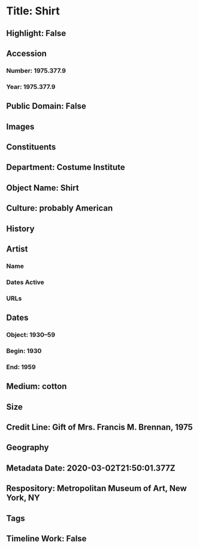 # Title: Shirt
## Highlight: False
## Accession
### Number: 1975.377.9
### Year: 1975.377.9
## Public Domain: False
## Images
## Constituents
## Department: Costume Institute
## Object Name: Shirt
## Culture: probably American
## History
## Artist
### Name
### Dates Active
### URLs
## Dates
### Object: 1930–59
### Begin: 1930
### End: 1959
## Medium: cotton
## Size
## Credit Line: Gift of Mrs. Francis M. Brennan, 1975
## Geography
## Metadata Date: 2020-03-02T21:50:01.377Z
## Respository: Metropolitan Museum of Art, New York, NY
## Tags
## Timeline Work: False